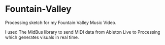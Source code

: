 # Fountain-Valley
Processing sketch for my Fountain Valley Music Video.

I used The MidBus library to send MIDI data from Ableton Live to Processing which generates visuals in real time.
